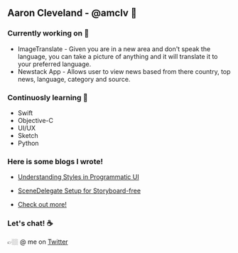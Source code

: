 ## Aaron Cleveland - @amclv 👋

<!--
**amclv/amclv** is a ✨ _special_ ✨ repository because its `README.md` (this file) appears on your GitHub profile.
-->

### Currently working on 🔭
 - ImageTranslate - Given you are in a new area and don't speak the language, you can take a picture of anything and it will translate it to your preferred language.
 - Newstack App - Allows user to view news based from there country, top news, language, category and source.
 
### Continuosly learning 🌱
- Swift
- Objective-C
- UI/UX
- Sketch
- Python

### Here is some blogs I wrote!
- [Understanding Styles in Programmatic UI](https://medium.com/dev-genius/understanding-styles-in-programmatic-ui-f282acc143dd)
- [SceneDelegate Setup for Storyboard-free](https://medium.com/dev-genius/non-storyboard-setup-and-why-40927126f324)

- [Check out more!](https://medium.com/@aaroncleveland)

### Let's chat! ☕️
👉🏼 @ me on [Twitter](https://twitter.com/amclv0)

